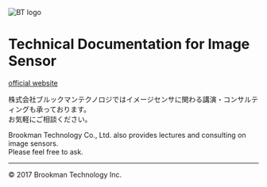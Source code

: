 ![BT logo](http://brookmantech.com/img/logo.png "logo")
# Technical Documentation for Image Sensor

[official website][website]  


株式会社ブルックマンテクノロジではイメージセンサに関わる講演・コンサルティングも承っております。  
お気軽にご相談ください。

Brookman Technology Co., Ltd. also provides lectures and consulting on image sensors.  
Please feel free to ask.

*****  

© 2017 Brookman Technology Inc.

[website]: http://brookmantech.com/ "Brookman Technology"

